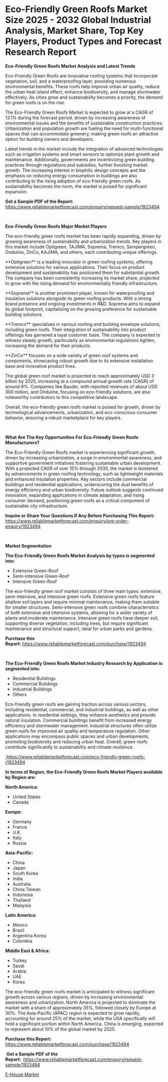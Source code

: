 <p><h1>Eco-Friendly Green Roofs Market Size 2025 - 2032 Global Industrial Analysis, Market Share, Top Key Players, Product Types and Forecast Research Report</h1></p><p><strong>Eco-Friendly Green Roofs Market Analysis and Latest Trends</strong></p>
<p><p>Eco-Friendly Green Roofs are innovative roofing systems that incorporate vegetation, soil, and a waterproofing layer, providing numerous environmental benefits. These roofs help improve urban air quality, reduce the urban heat island effect, enhance biodiversity, and manage stormwater effectively. As cities grow and sustainability becomes a priority, the demand for green roofs is on the rise.</p><p>The Eco-Friendly Green Roofs Market is expected to grow at a CAGR of 13.1% during the forecast period, driven by increasing awareness of environmental issues and the benefits of sustainable construction practices. Urbanization and population growth are fueling the need for multi-functional spaces that can accommodate greenery, making green roofs an attractive option for building owners and developers. </p><p>Latest trends in the market include the integration of advanced technologies such as irrigation systems and smart sensors to optimize plant growth and maintenance. Additionally, governments are incentivizing green building practices through regulations and subsidies, further boosting market growth. The increasing interest in biophilic design concepts and the emphasis on reducing energy consumption in buildings are also contributing to the rising adoption of eco-friendly green roofs. As sustainability becomes the norm, the market is poised for significant expansion.</p></p>
<p><strong>Get a Sample PDF of the Report:&nbsp;</strong> <a href="https://www.reliablemarketforecast.com/enquiry/request-sample/1923494?utm_campaign=2732&utm_medium=2&utm_source=Github&utm_content=ia&utm_term=28032025&utm_id=eco-friendly-green-roofs">https://www.reliablemarketforecast.com/enquiry/request-sample/1923494</a></p>
<p>&nbsp;</p>
<p><strong>Eco-Friendly Green Roofs Major Market Players</strong></p>
<p><p>The eco-friendly green roofs market has been rapidly expanding, driven by growing awareness of sustainability and urbanization trends. Key players in this market include Optigreen, TAJIMA, Soprema, Tremco, Sempergreen, Onduline, ZinCo, KAJIMA, and others, each contributing unique offerings.</p><p>**Optigreen** is a leading innovator in green roofing systems, offering extensive solutions for various applications. Their focus on product development and sustainability has positioned them for substantial growth. The company has been consistently increasing its market share, projected to grow with the rising demand for environmentally friendly infrastructure.</p><p>**Soprema** is another prominent player, known for waterproofing and insulation solutions alongside its green roofing products. With a strong brand presence and ongoing investments in R&D, Soprema aims to expand its global footprint, capitalizing on the growing preference for sustainable building solutions. </p><p>**Tremco** specializes in various roofing and building envelope solutions, including green roofs. Their integration of sustainability into product offerings has garnered a loyal customer base. The company is expected to witness steady growth, particularly as environmental regulations tighten, increasing the demand for their products.</p><p>**ZinCo** focuses on a wide variety of green roof systems and components, showcasing robust growth due to its extensive installation base and innovative product lines. </p><p>The global green roof market is projected to reach approximately USD 3 billion by 2025, increasing at a compound annual growth rate (CAGR) of around 8%. Companies like Bauder, with reported revenues of about USD 300 million, and Onduline, focusing on eco-friendly solutions, are also noteworthy contributors to this competitive landscape. </p><p>Overall, the eco-friendly green roofs market is poised for growth, driven by technological advancements, urbanization, and eco-conscious consumer behavior, ensuring a robust marketplace for key players.</p></p>
<p>&nbsp;</p>
<p><strong>What Are The Key Opportunities For Eco-Friendly Green Roofs Manufacturers?</strong></p>
<p><p>The Eco-Friendly Green Roofs market is experiencing significant growth, driven by increasing urbanization, a surge in environmental awareness, and supportive government initiatives fostering sustainable urban development. With a projected CAGR of over 15% through 2030, the market is bolstered by advancements in green roofing technology, such as lightweight materials and enhanced insulation properties. Key sectors include commercial buildings and residential applications, underscoring the dual benefits of energy efficiency and urban biodiversity. Future outlook suggests continued innovation, expanding applications in climate adaptation, and rising consumer demand, positioning green roofs as a critical component of sustainable city infrastructure.</p></p>
<p><strong>Inquire or Share Your Questions If Any Before Purchasing This Report:</strong> <a href="https://www.reliablemarketforecast.com/enquiry/pre-order-enquiry/1923494?utm_campaign=2732&utm_medium=2&utm_source=Github&utm_content=ia&utm_term=28032025&utm_id=eco-friendly-green-roofs">https://www.reliablemarketforecast.com/enquiry/pre-order-enquiry/1923494</a></p>
<p>&nbsp;</p>
<p><strong>Market Segmentation</strong></p>
<p><strong>The Eco-Friendly Green Roofs Market Analysis by types is segmented into:</strong></p>
<p><ul><li>Extensive Green-Roof</li><li>Semi-intensive Green-Roof</li><li>Intensive Green-Roof</li></ul></p>
<p><p>The eco-friendly green roof market consists of three main types: extensive, semi-intensive, and intensive green roofs. Extensive green roofs feature shallow soil layers and require minimal maintenance, making them suitable for smaller structures. Semi-intensive green roofs combine characteristics of both extensive and intensive systems, allowing for a wider variety of plants and moderate maintenance. Intensive green roofs have deeper soil, supporting diverse vegetation, including trees, but require significant maintenance and structural support, ideal for urban parks and gardens.</p></p>
<p><strong>Purchase this Report:&nbsp;</strong><a href="https://www.reliablemarketforecast.com/purchase/1923494?utm_campaign=2732&utm_medium=2&utm_source=Github&utm_content=ia&utm_term=28032025&utm_id=eco-friendly-green-roofs">https://www.reliablemarketforecast.com/purchase/1923494</a></p>
<p>&nbsp;</p>
<p><strong>The Eco-Friendly Green Roofs Market Industry Research by Application is segmented into:</strong></p>
<p><ul><li>Residential Buildings</li><li>Commercial Buildings</li><li>Industrial Buildings</li><li>Others</li></ul></p>
<p><p>Eco-friendly green roofs are gaining traction across various sectors, including residential, commercial, and industrial buildings, as well as other applications. In residential settings, they enhance aesthetics and provide natural insulation. Commercial buildings benefit from increased energy efficiency and stormwater management. Industrial structures often utilize green roofs for improved air quality and temperature regulation. Other applications may encompass public spaces and urban developments, promoting biodiversity and reducing urban heat. Overall, green roofs contribute significantly to sustainability and climate resilience.</p></p>
<p><a href="https://www.reliablemarketforecast.com/eco-friendly-green-roofs-r1923494?utm_campaign=2732&utm_medium=2&utm_source=Github&utm_content=ia&utm_term=28032025&utm_id=eco-friendly-green-roofs">&nbsp;https://www.reliablemarketforecast.com/eco-friendly-green-roofs-r1923494</a></p>
<p><strong>In terms of Region, the Eco-Friendly Green Roofs Market Players available by Region are:</strong></p>
<p>
    <p> <strong> North America: </strong>
        <ul>
            <li>United States</li>
            <li>Canada</li>
        </ul>
        </p> 
    <p> <strong> Europe: </strong>
        <ul>
            <li>Germany</li>
            <li>France</li>
            <li>U.K.</li>
            <li>Italy</li>
            <li>Russia</li>
        </ul>
        </p> 
    <p> <strong> Asia-Pacific: </strong>
        <ul>
            <li>China</li>
            <li>Japan</li>
            <li>South Korea</li>
            <li>India</li>
            <li>Australia</li>
            <li>China Taiwan</li>
            <li>Indonesia</li>
            <li>Thailand</li>
            <li>Malaysia</li>
        </ul>
        </p> 
    <p> <strong> Latin America: </strong>
        <ul>
            <li>Mexico</li>
            <li>Brazil</li>
            <li>Argentina Korea</li>
            <li>Colombia</li>
        </ul>
        </p> 
    <p> <strong> Middle East & Africa: </strong>
        <ul>
            <li>Turkey</li>
            <li>Saudi</li>
            <li>Arabia</li>
            <li>UAE</li>
            <li>Korea</li>
        </ul>
    </p>
    </p>
<p><p>The eco-friendly green roofs market is anticipated to witness significant growth across various regions, driven by increasing environmental awareness and urbanization. North America is projected to dominate the market with a share of approximately 35%, followed closely by Europe at 30%. The Asia-Pacific (APAC) region is expected to grow rapidly, accounting for around 25% of the market, while the USA specifically will hold a significant portion within North America. China is emerging, expected to represent about 10% of the global market by 2025.</p></p>
<p><strong>Purchase this Report: </strong><a href="https://www.reliablemarketforecast.com/purchase/1923494?utm_campaign=2732&utm_medium=2&utm_source=Github&utm_content=ia&utm_term=28032025&utm_id=eco-friendly-green-roofs">https://www.reliablemarketforecast.com/purchase/1923494</a></p>
<p>&nbsp;<strong>Get a Sample PDF of the Report:&nbsp;&nbsp;</strong><a href="https://www.reliablemarketforecast.com/enquiry/request-sample/1923494?utm_campaign=2732&utm_medium=2&utm_source=Github&utm_content=ia&utm_term=28032025&utm_id=eco-friendly-green-roofs">https://www.reliablemarketforecast.com/enquiry/request-sample/1923494</a></p>
<p><strong></strong></p>
<p><p><a href="https://github.com/adyawafurber1/Market-Research-Report-List-1/blob/main/e-house-market.md?utm_campaign=2732&utm_medium=2&utm_source=Github&utm_content=ia&utm_term=28032025&utm_id=eco-friendly-green-roofs">E-House Market</a></p></p>
